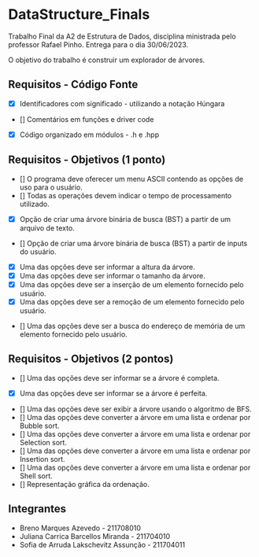 # DataStructure_Finals
Trabalho Final da A2 de Estrutura de Dados, disciplina ministrada pelo professor Rafael Pinho.
Entrega para o dia 30/06/2023.

O objetivo do trabalho é construir um explorador de árvores.

## Requisitos - Código Fonte
- [X] Identificadores com significado - utilizando a notação Húngara
- [] Comentários em funções e driver code
- [X] Código organizado em módulos - .h e .hpp

## Requisitos - Objetivos (1 ponto)
- [] O programa deve oferecer um menu ASCII contendo as opções de uso para o usuário.
- [] Todas as operações devem indicar o tempo de processamento utilizado.
- [X] Opção de criar uma árvore binária de busca (BST) a partir de um arquivo de texto.
- [] Opção de criar uma árvore binária de busca (BST) a partir de inputs do usuário.
- [X] Uma das opções deve ser informar a altura da árvore.
- [X] Uma das opções deve ser informar o tamanho da árvore.
- [X] Uma das opções deve ser a inserção de um elemento fornecido pelo usuário.
- [X] Uma das opções deve ser a remoção de um elemento fornecido pelo usuário.
- [] Uma das opções deve ser a busca do endereço de memória de um elemento fornecido pelo usuário.

## Requisitos - Objetivos (2 pontos)
- [] Uma das opções deve ser informar se a árvore é completa.
- [X] Uma das opções deve ser informar se a árvore é perfeita.
- [] Uma das opções deve ser exibir a árvore usando o algoritmo de BFS.
- [] Uma das opções deve converter a árvore em uma lista e ordenar por Bubble sort.
- [] Uma das opções deve converter a árvore em uma lista e ordenar por Selection sort.
- [] Uma das opções deve converter a árvore em uma lista e ordenar por Insertion sort.
- [] Uma das opções deve converter a árvore em uma lista e ordenar por Shell sort.
- [] Representação gráfica da ordenação.

## Integrantes
- Breno Marques Azevedo - 211708010
- Juliana Carrica Barcellos Miranda - 211704010
- Sofia de Arruda Lakschevitz Assunção - 211704011
